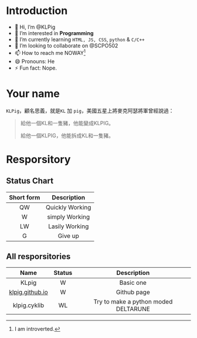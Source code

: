 # Introduction
- 👋 Hi, I’m @KLPig
- 👀 I’m interested in **Programming**
- 🌱 I’m currently learning `HTML, JS, CSS`, `python` & `C/C++`
- 💞️ I’m looking to collaborate on @SCPO502
- 📫 How to reach me NOWAY[^WHY]
- 😄 Pronouns: He
- ⚡ Fun fact: Nope.
# Your name
`KLPig`，顧名思義，就是`KL` 加 `pig`，美國五星上將麥克阿瑟將軍曾經說過：
> 給他一個KL和一隻豬，他能變成KLPIG。
> 
> 給他一個KLPIG，他能拆成KL和一隻豬。
# Resporsitory
## Status Chart
Short form|Description
:--------:|:---------:
QW|Quickly Working
W|simply Working
LW|Lasily Working
G|Give up
## All resporsitories
Name|Status|Description
:--:|:----:|:---------:
KLpig|W|Basic one
[klpig.github.io](https://klpig.github.io)|W|Github page
klpig.cyklib|WL|Try to make a python moded DELTARUNE



[^WHY]: I am introverted.
<!---
KLPig/KLPig is a ✨ special ✨ repository because its `README.md` (this file) appears on your GitHub profile.
You can click the Preview link to take a look at your changes.
--->
